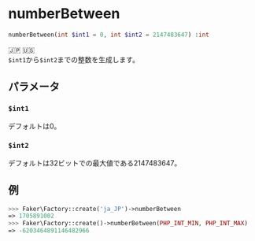 # numberBetween
```php
numberBetween(int $int1 = 0, int $int2 = 2147483647) :int
```
:jp: :us:  
`$int1`から`$int2`までの整数を生成します。  

## パラメータ
### `$int1`
デフォルトは0。

### `$int2`
デフォルトは32ビットでの最大値である2147483647。

## 例
```php
>>> Faker\Factory::create('ja_JP')->numberBetween
=> 1705891002
>>> Faker\Factory::create()->numberBetween(PHP_INT_MIN, PHP_INT_MAX)
=> -6203464891146482966
```
